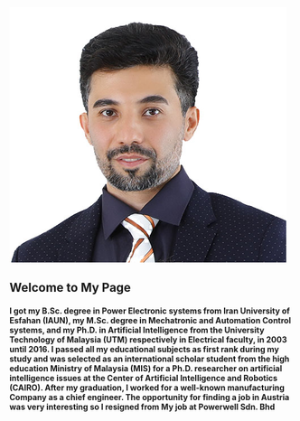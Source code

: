 
![Your Profile Picture](/assets/M.R.jpg)

## Welcome to My Page
#### I got my B.Sc. degree in Power Electronic systems from Iran University of Esfahan (IAUN), my M.Sc. degree in Mechatronic and Automation Control systems, and my Ph.D. in Artificial Intelligence from the University Technology of Malaysia (UTM) respectively in Electrical faculty, in 2003 until 2016. I passed all my educational subjects as first rank during my study and was selected as an international scholar student from the high education Ministry of Malaysia (MIS) for a Ph.D. researcher on artificial intelligence issues at the Center of Artificial Intelligence and Robotics (CAIRO).  After my graduation, I worked for a well-known manufacturing Company as a chief engineer. The opportunity for finding a job in Austria was very interesting so I resigned from My job at Powerwell Sdn. Bhd
